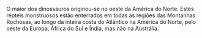 ﻿O maior dos dinossauros originou-se no oeste da América do Norte. Estes répteis monstruosos estão enterrados em todas as regiões das Montanhas Rochosas, ao longo da inteira costa do Atlântico na América do Norte, pelo oeste da Europa, África do Sul e Índia, mas não na Austrália.